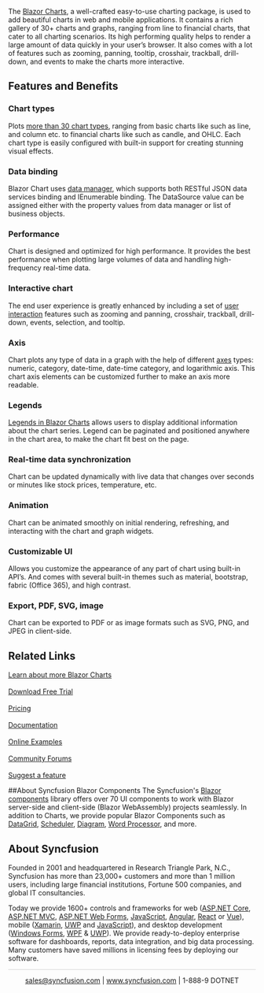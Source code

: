 The [Blazor Charts](https://www.syncfusion.com/blazor-components/blazor-charts?utm_source=github&utm_medium=listing&utm_campaign=blazor-charts-github-samples), a well-crafted easy-to-use charting package, is used to add beautiful charts in web and mobile applications. It contains a rich gallery of 30+ charts and graphs, ranging from line to financial charts, that cater to all charting scenarios. Its high performing quality helps to render a large amount of data quickly in your user’s browser. It also comes with a lot of features such as zooming, panning, tooltip, crosshair, trackball, drill-down, and events to make the charts more interactive. 

## Features and Benefits

### Chart types
Plots [more than 30 chart types](https://www.syncfusion.com/blazor-components/charts/chart-types?utm_source=github&utm_medium=listing&utm_campaign=blazor-charts-github-samples), ranging from basic charts like such as line,  and column etc. to financial charts like such as candle, and OHLC. Each chart type is easily configured with built-in support for creating stunning visual effects.

### Data binding
Blazor Chart uses [data manager]( https://help.syncfusion.com/cr/blazor/Syncfusion.Blazor.DataManager.html?utm_source=github&utm_medium=listing&utm_campaign=blazor-charts-github-samples), which supports both RESTful JSON data services binding and IEnumerable binding. The DataSource value can be assigned either with the property values from data manager or list of business objects.

### Performance
Chart is designed and optimized for high performance. It provides the best performance when plotting large volumes of data and handling high-frequency real-time data.

### Interactive chart
The end user experience is greatly enhanced by including a set of [user interaction](https://www.syncfusion.com/blazor-components/charts/interactive-chart?utm_source=github&utm_medium=listing&utm_campaign=blazor-charts-github-samples) features such as zooming and panning, crosshair, trackball, drill-down, events, selection, and tooltip.

### Axis
Chart plots any type of data in a graph with the help of different [axes](https://www.syncfusion.com/blazor-components/charts/chart-axis?utm_source=github&utm_medium=listing&utm_campaign=blazor-charts-github-samples) types: numeric, category, date-time, date-time category, and logarithmic axis. This chart axis elements can be customized further to make an axis more readable.

### Legends
[Legends in Blazor Charts]( https://blazor.syncfusion.com/documentation/chart/legend/?utm_source=github&utm_medium=listing&utm_campaign=blazor-charts-github-samples) allows users to display additional information about the chart series. Legend can be paginated and positioned anywhere in the chart area, to make the chart fit best on the page. 

### Real-time data synchronization
Chart can be updated dynamically with live data that changes over seconds or minutes like stock prices, temperature, etc.

### Animation
Chart can be animated smoothly on initial rendering, refreshing, and interacting with the chart and graph widgets.

### Customizable UI
Allows you customize the appearance of any part of chart using built-in API’s. And comes with several built-in themes such as material, bootstrap, fabric (Office 365), and high contrast.

### Export, PDF, SVG, image
Chart can be exported to PDF or as image formats such as SVG, PNG, and JPEG in client-side.

## Related Links

[Learn about more Blazor Charts](https://www.syncfusion.com/blazor-components/blazor-charts?utm_source=github&utm_medium=listing&utm_campaign=blazor-charts-github-samples) <br/><br/>
[Download Free Trial](https://www.syncfusion.com/downloads/blazor-components?utm_source=github&utm_medium=listing&utm_campaign=blazor-charts-github-samples) <br/><br/>
[Pricing](https://www.syncfusion.com/sales/products?utm_source=github&utm_medium=listing&utm_campaign=blazor-charts-github-samples) <br/><br/>
[Documentation]( https://blazor.syncfusion.com/documentation/chart/getting-started/?utm_source=github&utm_medium=listing&utm_campaign=blazor-charts-github-samples) <br/><br/>
[Online Examples]( https://blazor.syncfusion.com/demos/chart/line?theme=bootstrap4?utm_source=github&utm_medium=listing&utm_campaign=blazor-charts-github-samples) <br/><br/>
[Community Forums](https://www.syncfusion.com/forums/blazor-components?utm_source=github&utm_medium=listing&utm_campaign=blazor-charts-github-samples) <br/><br/>
[Suggest a feature](https://www.syncfusion.com/feedback/blazor-components?utm_source=github&utm_medium=listing&utm_campaign=blazor-charts-github-samples)

##About Syncfusion Blazor Components
The Syncfusion's [Blazor components](https://www.syncfusion.com/blazor-components?utm_source=github&utm_medium=listing&utm_campaign=blazor-charts-github-samples) library offers over 70 UI components to work with Blazor server-side and client-side (Blazor WebAssembly) projects seamlessly. In addition to Charts, we provide popular Blazor Components such as [DataGrid](https://www.syncfusion.com/blazor-components/blazor-datagrid?utm_source=github&utm_medium=listing&utm_campaign=blazor-charts-github-samples), [Scheduler](https://www.syncfusion.com/blazor-components/blazor-scheduler?utm_source=github&utm_medium=listing&utm_campaign=blazor-charts-github-samples), [Diagram](https://www.syncfusion.com/blazor-components/blazor-diagram?utm_source=github&utm_medium=listing&utm_campaign=blazor-charts-github-samples), [Word Processor](https://www.syncfusion.com/blazor-components/blazor-word-processor?utm_source=github&utm_medium=listing&utm_campaign=blazor-charts-github-samples), and more.

## About Syncfusion
Founded in 2001 and headquartered in Research Triangle Park, N.C., Syncfusion has more than 23,000+ customers and more than 1 million users, including large financial institutions, Fortune 500 companies, and global IT consultancies.
 
Today we provide 1600+ controls and frameworks for web ([ASP.NET Core](https://www.syncfusion.com/aspnet-core-ui-controls?utm_source=github&utm_medium=listing&utm_campaign=blazor-charts-github-samples), [ASP.NET MVC](https://www.syncfusion.com/aspnet-mvc-ui-controls?utm_source=github&utm_medium=listing&utm_campaign=blazor-charts-github-samples), [ASP.NET Web Forms](https://www.syncfusion.com/jquery/aspnet-webforms-ui-controls?utm_source=github&utm_medium=listing&utm_campaign=blazor-charts-github-samples), [JavaScript](https://www.syncfusion.com/javascript-ui-controls?utm_source=github&utm_medium=listing&utm_campaign=blazor-charts-github-samples), [Angular](https://www.syncfusion.com/angular-ui-components?utm_source=github&utm_medium=listing&utm_campaign=blazor-charts-github-samples), [React](https://www.syncfusion.com/react-ui-components?utm_source=github&utm_medium=listing&utm_campaign=blazor-charts-github-samples) or [Vue](https://www.syncfusion.com/vue-ui-components?utm_source=github&utm_medium=listing&utm_campaign=blazor-charts-github-samples)), mobile ([Xamarin](https://www.syncfusion.com/xamarin-ui-controls?utm_source=github&utm_medium=listing&utm_campaign=blazor-charts-github-samples), [UWP](https://www.syncfusion.com/uwp-ui-controls?utm_source=github&utm_medium=listing&utm_campaign=blazor-charts-github-samples) and [JavaScript](https://www.syncfusion.com/javascript-ui-controls?utm_source=github&utm_medium=listing&utm_campaign=blazor-charts-github-samples)), and desktop development ([Windows Forms](https://www.syncfusion.com/winforms-ui-controls?utm_source=github&utm_medium=listing&utm_campaign=blazor-charts-github-samples), [WPF](https://www.syncfusion.com/wpf-ui-controls?utm_source=github&utm_medium=listing&utm_campaign=blazor-charts-github-samples) & [UWP](https://www.syncfusion.com/uwp-ui-controls?utm_source=github&utm_medium=listing&utm_campaign=blazor-charts-github-samples)). We provide ready-to-deploy enterprise software for dashboards, reports, data integration, and big data processing. Many customers have saved millions in licensing fees by deploying our software.

<hr style="height:0.3px;border:none;color:lightgrey;background-color:lightgrey;" />

<p align="center">
  <a href="mailto:sales@syncfusion.com?Subject=Syncfusion Blazor Chart - Github" target="_top">sales@syncfusion.com</a> | <a href="https://www.syncfusion.com?utm_source=github&utm_medium=listing&utm_campaign=blazor-charts-github-samples">www.syncfusion.com</a> | 1-888-9 DOTNET <br>
</p>

